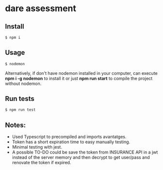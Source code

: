 # dare assessment

## Install

```bash
$ npm i
```

## Usage

```bash
$ nodemon
```
Alternatively, if don't have nodemon installed in your computer, can execute <b>npm i -g nodemon</b> to install it or just <b>npm run start</b> to compile the project without nodemon.

## Run tests

```bash
$ npm run test
```

## Notes:

- Used Typescript to precompiled and imports avantatges.
- Token has a short expiration time to easy manually testing.
- Minimal testing with jest.
- A possible TO-DO could be save the token from INSURANCE API in a jwt instead of the server memory and then decrypt to get user/pass and renovate the token if expired.

